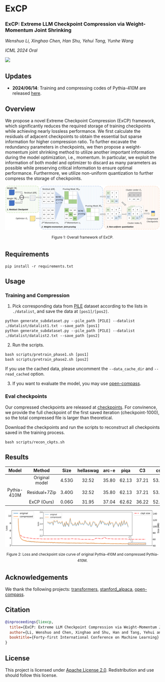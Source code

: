# ExCP
### **ExCP: Extreme LLM Checkpoint Compression via Weight-Momentum Joint Shrinking**

*Wenshuo Li, Xinghao Chen, Han Shu, Yehui Tang, Yunhe Wang*

*ICML 2024 Oral*

<a href="https://arxiv.org/abs/"><img src="https://img.shields.io/static/v1?label=Paper&message=arXiv&color=red&logo=arxiv"></a>


## Updates
* **2024/06/14**: Training and compressing codes of Pythia-410M are released [here](https://github.com/Gaffey/ExCP).

## Overview
We propose a novel Extreme Checkpoint Compression (ExCP) framework, which significantly reduces the required storage of training checkpoints while achieving nearly lossless performance. We first calculate the residuals of adjacent checkpoints to obtain the essential but sparse information for higher compression ratio. To further excavate the redundancy parameters in checkpoints, we then propose a weight-momentum joint shrinking method to utilize another important information during the model optimization, i.e., momentum. In particular, we exploit the information of both model and optimizer to discard as many parameters as possible while preserving critical information to ensure optimal performance. Furthermore, we utilize non-uniform quantization to further compress the storage of checkpoints.

![framework](./fig/framework.png)
<div align=center>
<sup>Figure 1: Overall framework of ExCP.</sup>
</div>

## Requirements
```
pip install -r requirements.txt
```

## Usage

### Training and Compression

1. Pick corresponding data from [PILE](https://the-eye.eu/public/AI/pile/) dataset according to the lists in `./datalist`, and save the data at `[pos1]/[pos2]`.

```
python generate_subdataset.py --pile_path [PILE] --datalist ./datalist/datalist1.txt --save_path [pos1]
python generate_subdataset.py --pile_path [PILE] --datalist ./datalist/datalist2.txt --save_path [pos2]
```

2. Run the scripts.

```
bash scripts/pretrain_phase1.sh [pos1]
bash scripts/pretrain_phase2.sh [pos2]
```

If you use the cached data, please uncomment the `--data_cache_dir` and `--read_cached` option.

3. If you want to evaluate the model, you may use [open-compass](https://github.com/open-compass/opencompass).

### Eval checkpoints

Our compressed checkpoints are released at [checkpoints](). For convinence, we provide the full checkpoint of the first saved iteration (checkpoint-1000), so the total compressed file is larger than theoretical.

Download the checkpoints and run the scripts to reconstruct all checkpoints saved in the training process.

```
bash scripts/recon_ckpts.sh
```

## Results
|    Model    |     Method     |  Size | hellaswag | arc-e |  piqa |   C3  |  csl  | lambada |  Avg  |
|:-----------:|:--------------:|:-----:|:---------:|:-----:|:-----:|:-----:|:-----:|:-------:|:-----:|
|                        | Original model | 4.53G |   32.52   | 35.80 | 62.13 | 37.21 | 53.75 |  37.22  | 43.11 |
|  Pythia-410M           |  Residual+7Zip | 3.40G |   32.52   | 35.80 | 62.13 | 37.21 | 53.75 |  37.22  | 43.11 |
|             |   ExCP (Ours)  | 0.06G |   31.95   | 37.04 | 62.62 | 36.22 | 52.50 |  37.24  | 42.93 |


![loss](./fig/loss.png)
<div align=center>
<sup>Figure 2: Loss and checkpoint size curve of original Pythia-410M and compressed Pythia-410M.</sup>
</div>

## Acknowledgements
We thank the following projects: [transformers](https://github.com/huggingface/transformers), [stanford_alpaca](https://github.com/tatsu-lab/stanford_alpaca), [open-compass](https://github.com/open-compass/opencompass).

## Citation
```bibtex
@inproceedings{liexcp,
  title={ExCP: Extreme LLM Checkpoint Compression via Weight-Momentum Joint Shrinking},
  author={Li, Wenshuo and Chen, Xinghao and Shu, Han and Tang, Yehui and Wang, Yunhe},
  booktitle={Forty-first International Conference on Machine Learning}
}
```

## License

This project is licensed under <a rel="license" href="License.txt"> Apache License 2.0</a>. Redistribution and use should follow this license.
